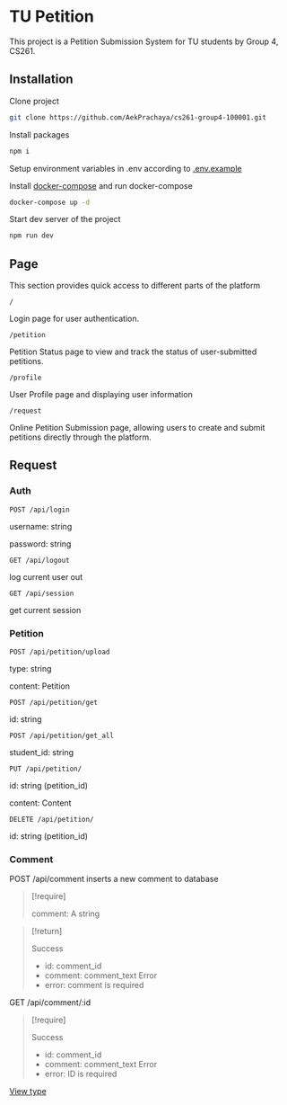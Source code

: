 # TU Petition

This project is a Petition Submission System for TU students by Group 4, CS261.

## Installation

Clone project

```bash
git clone https://github.com/AekPrachaya/cs261-group4-100001.git
```

Install packages

```bash
npm i
```

Setup environment variables in .env according to [.env.example](https://github.com/AekPrachaya/cs261-group4-100001/blob/d9ac45c16d3f981ee151895be2e6221db2021a79/.env.example ".env.example")

Install [docker-compose](https://docs.docker.com/compose/install/) and run docker-compose

```bash
docker-compose up -d
```

Start dev server of the project

```bash
npm run dev
```

## Page

This section provides quick access to different parts of the platform

`/`

Login page for user authentication.

`/petition`

Petition Status page to view and track the status of user-submitted petitions.

`/profile`

User Profile page and displaying user information

`/request`

Online Petition Submission page, allowing users to create and submit petitions directly through the platform.

## Request

### Auth

`POST /api/login`

username: string

password: string

`GET /api/logout`

log current user out

`GET /api/session`

get current session

### Petition

`POST /api/petition/upload`

type: string

content: Petition

`POST /api/petition/get`

id: string

`POST /api/petition/get_all`

student_id: string

`PUT /api/petition/`

id: string (petition_id)

content: Content

`DELETE /api/petition/`

id: string (petition_id)

### Comment

POST /api/comment inserts a new comment to database

> [!require]
>
> comment: A string

> [!return]
>
> Success
>
> - id: comment_id
> - comment: comment_text
>   Error
> - error: comment is required

GET /api/comment/:id

> [!require]
>
> Success
>
> - id: comment_id
> - comment: comment_text
>   Error
> - error: ID is required

[View type](https://github.com/AekPrachaya/cs261-group4-100001/blob/d9ac45c16d3f981ee151895be2e6221db2021a79/server/type.js)
